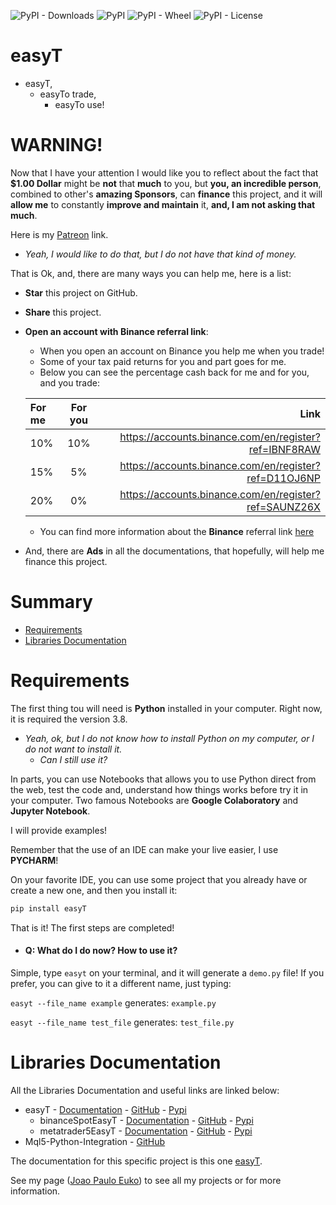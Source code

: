 ![PyPI - Downloads](https://img.shields.io/pypi/dm/easyT)
![PyPI](https://img.shields.io/pypi/v/easyT)
![PyPI - Wheel](https://img.shields.io/pypi/wheel/easyT)
![PyPI - License](https://img.shields.io/pypi/l/easyT)

# easyT

- easyT,
  - easyTo trade,
    - easyTo use!
  
# WARNING!

Now that I have your attention I would like you to reflect about the fact that **$1.00 Dollar** might be **not** 
that **much** to you, but **you, an incredible person**, combined to other's **amazing Sponsors**, can **finance** this 
project, and it will **allow me** to constantly **improve and maintain** it, **and, I am not asking that much**.

Here is my [Patreon](https://www.patreon.com/joaopeuko) link.

  - _Yeah, I would like to do that, but I do not have that kind of money._ 

That is Ok, and, there are many ways you can help me, here is a list:

  - **Star** this project on GitHub.
  - **Share** this project.
  - **Open an account with Binance referral link**:
    - When you open an account on Binance you help me when you trade!
    - Some of your tax paid returns for you and part goes for me.
    - Below you can see the percentage cash back for me and for you, and you trade:
        
    |For me | For you | Link|
    |:--------| :----:  |  ---:|
    | 10%| 10%     | https://accounts.binance.com/en/register?ref=IBNF8RAW | 
    | 15%| 5%      | https://accounts.binance.com/en/register?ref=D11OJ6NP | 
    | 20%| 0%      | https://accounts.binance.com/en/register?ref=SAUNZ26X | 
      - You can find more information about the **Binance** referral link [here](https://www.binance.com/en/support/faq/88659d2ea54c40cf82a22400207ffe30)
      
  - And, there are **Ads** in all the documentations, that hopefully, will help me finance this project.

# Summary

- [Requirements](#requirements)
- [Libraries Documentation](#libraries-documentation)

# Requirements

The first thing tou will need is **Python** installed in your computer.
Right now, it is required the version 3.8.

- _Yeah, ok, but I do not know how to install Python on my computer, or I do not want to install it._
  - _Can I still use it?_

In parts, you can use Notebooks that allows you to use Python direct from the web, test the code and, understand how
things works before try it in your computer.
Two famous Notebooks are **Google Colaboratory** and **Jupyter Notebook**.

I will provide examples!

Remember that the use of an IDE can make your live easier, I use **PYCHARM**!

On your favorite IDE, you can use some project that you already have or create a new one, and then you install it:

```python
pip install easyT
```

That is it! The first steps are completed!

 - #### Q: What do I do now? How to use it?

Simple, type ```easyt``` on your terminal, and it will generate a ```demo.py``` file!
If you prefer, you can give to it a different name, just typing:

```easyt --file_name example``` generates:
```example.py```

```easyt --file_name test_file``` generates:
```test_file.py```

# Libraries Documentation

All the Libraries Documentation and useful links are linked below:

- easyT - [Documentation](https://joaopeuko.github.io/easyT/) - [GitHub](https://github.com/Joaopeuko/easyT) - [Pypi](https://pypi.org/project/easyT/) 
  - binanceSpotEasyT - [Documentation](https://joaopeuko.github.io/binanceSpotEasyT/) - [GitHub](https://github.com/Joaopeuko/binanceSpotEasyT) - [Pypi](https://pypi.org/project/binanceSpotEasyT/) 
  - metatrader5EasyT - [Documentation](https://joaopeuko.github.io/metatrader5EasyT/) - [GitHub](https://github.com/Joaopeuko/metatrader5EasyT) - [Pypi](https://pypi.org/project/metatrader5EasyT/)
- Mql5-Python-Integration - [GitHub](https://joaopeuko.github.io/Mql5-Python-Integration/)

The documentation for this specific project is this one [easyT](https://joaopeuko.github.io/easyT/).

See my page ([Joao Paulo Euko](https://joaopeuko.github.io/)) to see all my projects or for more information.

